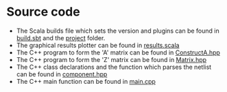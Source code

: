 # Source code

* The Scala builds file which sets the version and plugins can be found in [build.sbt](/src/build.sbt) and the [project](/src/project) folder.
* The graphical results plotter can be found in [results.scala](/src/results.scala)
* The C++ program to form the 'A' matrix can be found in [ConstructA.hpp](/src/ConstructA.hpp)
* The C++ program to form the 'Z' matrix can be found in [Matrix.hpp](/src/matrix.hpp)
* The C++ class declarations and the function which parses the netlist can be found in [component.hpp](/src/component.hpp)
* The C++ main function can be found in [main.cpp](/src/main.cpp)
